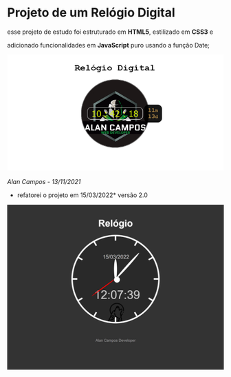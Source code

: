 # Projeto de um Relógio Digital



esse projeto de estudo foi estruturado em **HTML5**, estilizado em **CSS3** e 

adicionado funcionalidades em **JavaScript** puro usando a função Date;

![Layout](img/relogioDigital.png)

*Alan Campos - 13/11/2021*


* refatorei o projeto em 15/03/2022*  versão 2.0

![Layout](img/v2.png)